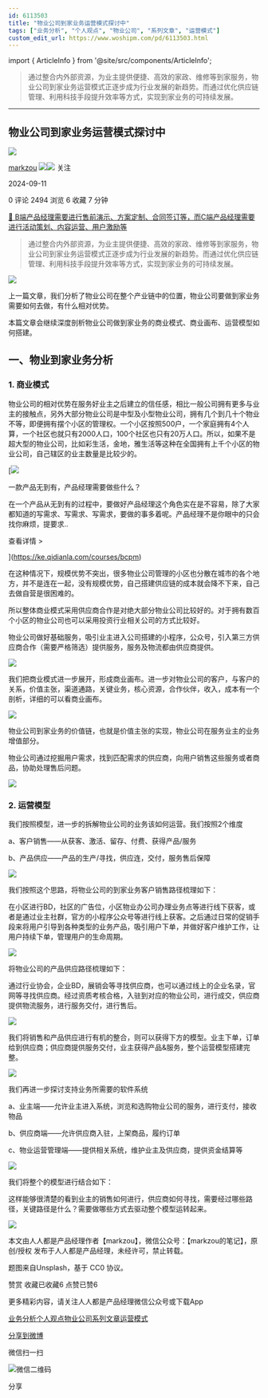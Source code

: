 ```yaml
---
id: 6113503
title: "物业公司到家业务运营模式探讨中"
tags: ["业务分析", "个人观点", "物业公司", "系列文章", "运营模式"]
custom_edit_url: https://www.woshipm.com/pd/6113503.html
---
```

import { ArticleInfo } from '@site/src/components/ArticleInfo';

<ArticleInfo
    author="markzou"
    authorLink="https://www.woshipm.com/u/174910"
    published="2024-09-11"
    views={2494}
    comments={0}
    collects={6}
/>

> 通过整合内外部资源，为业主提供便捷、高效的家政、维修等到家服务，物业公司到家业务运营模式正逐步成为行业发展的新趋势。而通过优化供应链管理、利用科技手段提升效率等方式，实现到家业务的可持续发展。

---

## 物业公司到家业务运营模式探讨中

[![](https://static.woshipm.com/view/woshipm_api_def_20230803150554_3993.jpg?imageView2/1/w/72/h/72/q/100)](https://www.woshipm.com/u/174910)

[markzou](https://www.woshipm.com/u/174910) ![](https://static.woshipm.com/tag/1121_1@2x.png)![](https://static.woshipm.com/tag/2104_1@2x.png) 关注

2024-09-11

0 评论 2494 浏览 6 收藏 7 分钟

[🔗 B端产品经理需要进行售前演示、方案定制、合同签订等，而C端产品经理需要进行活动策划、内容运营、用户激励等](https://ke.qidianla.com/courses/bcpm)

> 通过整合内外部资源，为业主提供便捷、高效的家政、维修等到家服务，物业公司到家业务运营模式正逐步成为行业发展的新趋势。而通过优化供应链管理、利用科技手段提升效率等方式，实现到家业务的可持续发展。

![](https://image.woshipm.com/2023/04/13/01b3b558-d9e2-11ed-bd74-00163e0b5ff3.jpg)

上一篇文章，我们分析了物业公司在整个产业链中的位置，物业公司要做到家业务需要如何去做，有什么相对优势。

本篇文章会继续深度剖析物业公司做到家业务的商业模式、商业画布、运营模型如何搭建。

## 一、物业到家业务分析

### 1\. 商业模式

物业公司的相对优势在服务好业主之后建立的信任感，相比一般公司拥有更多与业主的接触点，另外大部分物业公司是中型及小型物业公司，拥有几个到几十个物业不等，即便拥有摆个小区的管理权。一个小区按照500户，一个家庭拥有4个人算，一个社区也就只有2000人口，100个社区也只有20万人口。所以，如果不是超大型的物业公司，比如彩生活，金地，雅生活等这种在全国拥有上千个小区的物业公司，自己辖区的业主数量是比较少的。

[![](https://image.woshipm.com/2023/08/02/58dc678c-30e3-11ee-88e7-00163e0b5ff3.png)

一款产品无到有，产品经理需要做些什么？

在一个产品从无到有的过程中，要做好产品经理这个角色实在是不容易，除了大家都知道的写需求、写需求、写需求，要做的事多着呢。产品经理不是你眼中的只会找你麻烦，提要求..

查看详情 >

](https://ke.qidianla.com/courses/bcpm)

在这种情况下，规模优势不突出，很多物业公司管理的小区也分散在城市的各个地方，并不是连在一起，没有规模优势，自己搭建供应链的成本就会降不下来，自己去做自营是很困难的。

所以整体商业模式采用供应商合作是对绝大部分物业公司比较好的。对于拥有数百个小区的物业公司也可以采用投资行业相关公司的方式比较好。

物业公司做好基础服务，吸引业主进入公司搭建的小程序，公众号，引入第三方供应商合作（需要严格筛选）提供服务，服务及物流都由供应商提供。

![](https://image.woshipm.com/2024/09/09/7b1573e4-6ec1-11ef-9237-00163e142b65.png)

我们把商业模式进一步展开，形成商业画布。进一步对物业公司的客户，与客户的关系，价值主张，渠道通路，关键业务，核心资源，合作伙伴，收入，成本有一个剖析，详细的可以看商业画布。

![](https://image.woshipm.com/2024/09/09/7bf62c7c-6ec1-11ef-9237-00163e142b65.png)

物业公司到家业务的价值链，也就是价值主张的实现，物业公司在服务业主的业务增值部分。

物业公司通过挖掘用户需求，找到匹配需求的供应商，向用户销售这些服务或者商品，协助处理售后问题。

![](https://image.woshipm.com/2024/09/09/7c5beb5c-6ec1-11ef-9237-00163e142b65.png)

### 2\. 运营模型

我们按照模型，进一步的拆解物业公司的业务该如何运营。我们按照2个维度

a、客户销售——从获客、激活、留存、付费、获得产品/服务

b、产品供应——产品的生产/寻找，供应连，交付，服务售后保障

![](https://image.woshipm.com/2024/09/09/7cef5d1a-6ec1-11ef-9237-00163e142b65.png)

我们按照这个思路，将物业公司的到家业务客户销售路径梳理如下：

在小区进行BD，社区的广告位，小区物业办公司办理业务点等进行线下获客，或者是通过业主社群，官方的小程序公众号等进行线上获客。之后通过日常的促销手段来将用户引导到各种类型的业务产品，吸引用户下单，并做好客户维护工作，让用户持续下单，管理用户的生命周期。

![](https://image.woshipm.com/2024/09/09/7d60a9c0-6ec1-11ef-9237-00163e142b65.png)

将物业公司的产品供应路径梳理如下：

通过行业协会，企业BD，展销会等寻找供应商，也可以通过线上的企业名录，官网等寻找供应商。经过资质考核合格，入驻到对应的物业公司，进行成交，供应商提供物流服务，进行服务交付，进行售后。

![](https://image.woshipm.com/2024/09/09/7dc957cc-6ec1-11ef-9237-00163e142b65.png)

我们将销售和产品供应进行有机的整合，则可以获得下方的模型。业主下单，订单给到供应商；供应商提供服务交付，业主获得产品&服务，整个运营模型搭建完整。

![](https://image.woshipm.com/2024/09/09/7e302970-6ec1-11ef-9237-00163e142b65.png)

我们再进一步探讨支持业务所需要的软件系统

a、业主端——允许业主进入系统，浏览和选购物业公司的服务，进行支付，接收物品

b、供应商端——允许供应商入驻，上架商品，履约订单

c、物业运营管理端——提供相关系统，维护业主及供应商，提供资金结算等

![](https://image.woshipm.com/2024/09/09/7ec18d52-6ec1-11ef-9237-00163e142b65.png)

我们将整个的模型进行结合如下：

这样能够很清楚的看到业主的销售如何进行，供应商如何寻找，需要经过哪些路径，关键路径是什么？需要做哪些方式去驱动整个模型运转起来。

![](https://image.woshipm.com/2024/09/09/7f36039e-6ec1-11ef-9237-00163e142b65.png)

本文由人人都是产品经理作者【markzou】，微信公众号：【markzou的笔记】，原创/授权 发布于人人都是产品经理，未经许可，禁止转载。

题图来自Unsplash，基于 CC0 协议。

赞赏 收藏已收藏6 点赞已赞6

更多精彩内容，请关注人人都是产品经理微信公众号或下载App

[业务分析](https://www.woshipm.com/tag/%e4%b8%9a%e5%8a%a1%e5%88%86%e6%9e%90)[个人观点](https://www.woshipm.com/tag/%e4%b8%aa%e4%ba%ba%e8%a7%82%e7%82%b9)[物业公司](https://www.woshipm.com/tag/%e7%89%a9%e4%b8%9a%e5%85%ac%e5%8f%b8)[系列文章](https://www.woshipm.com/tag/%e7%b3%bb%e5%88%97%e6%96%87%e7%ab%a0)[运营模式](https://www.woshipm.com/tag/%e8%bf%90%e8%90%a5%e6%a8%a1%e5%bc%8f)

[分享到微博](https://service.weibo.com/share/share.php?appkey=2775287854&title=物业公司到家业务运营模式探讨中&url=https://www.woshipm.com/pd/6113503.html&pic=https://image.woshipm.com/2023/04/13/01b3b558-d9e2-11ed-bd74-00163e0b5ff3.jpg)

微信扫一扫

![微信二维码](https://api.pwmqr.com/qrcode/create/?url=https://www.woshipm.com/pd/6113503.html)

分享